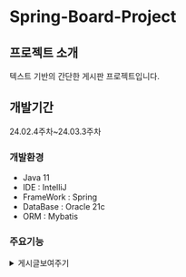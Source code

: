 # Spring-Board-Project 

## 프로젝트 소개
텍스트 기반의 간단한 게시판 프로젝트입니다.

## 개발기간 
24.02.4주차~24.03.3주차

### 개발환경

- Java 11
- IDE : IntelliJ
- FrameWork : Spring
- DataBase : Oracle 21c
- ORM : Mybatis


### 주요기능

<details>
  <summary>게시글보여주기</summary>
</details>
